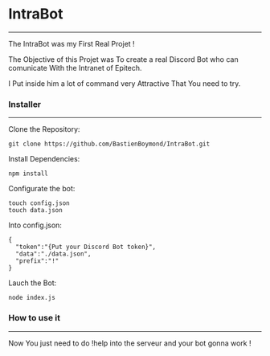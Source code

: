 # IntraBot
---
The IntraBot was my First Real Projet !

The Objective of this Projet was To create a real Discord Bot who can comunicate With the Intranet of Epitech.

I Put inside him a lot of command very Attractive That You need to try.

### Installer
---
Clone the Repository:
  
    git clone https://github.com/BastienBoymond/IntraBot.git
  
Install Dependencies:
  
    npm install
  
Configurate the bot:

    touch config.json
    touch data.json

Into config.json:
 
    {
      "token":"{Put your Discord Bot token}",
      "data":"./data.json",
      "prefix":"!"
    }

Lauch the Bot:
  
    node index.js
  
### How to use it 
----
Now You just need to do !help into the serveur and your bot gonna work !
